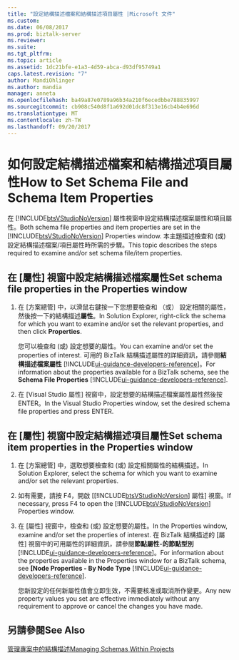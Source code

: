```yaml
---
title: "設定結構描述檔案和結構描述項目屬性 |Microsoft 文件"
ms.custom: 
ms.date: 06/08/2017
ms.prod: biztalk-server
ms.reviewer: 
ms.suite: 
ms.tgt_pltfrm: 
ms.topic: article
ms.assetid: 1dc21bfe-e1a3-4d59-abca-d93df95749a1
caps.latest.revision: "7"
author: MandiOhlinger
ms.author: mandia
manager: anneta
ms.openlocfilehash: ba49a87e0789a96b34a210f6ecedbbe788835997
ms.sourcegitcommit: cb908c540d8f1a692d01dc8f313e16cb4b4e696d
ms.translationtype: MT
ms.contentlocale: zh-TW
ms.lasthandoff: 09/20/2017
---
```

# <a name="how-to-set-schema-file-and-schema-item-properties"></a><span data-ttu-id="5c4f4-102">如何設定結構描述檔案和結構描述項目屬性</span><span class="sxs-lookup"><span data-stu-id="5c4f4-102">How to Set Schema File and Schema Item Properties</span></span>
<span data-ttu-id="5c4f4-103">在 [!INCLUDE[btsVStudioNoVersion](../includes/btsvstudionoversion-md.md)] 屬性視窗中設定結構描述檔案屬性和項目屬性。</span><span class="sxs-lookup"><span data-stu-id="5c4f4-103">Both schema file properties and item properties are set in the [!INCLUDE[btsVStudioNoVersion](../includes/btsvstudionoversion-md.md)] Properties window.</span></span> <span data-ttu-id="5c4f4-104">本主題描述檢查和 (或) 設定結構描述檔案/項目屬性時所需的步驟。</span><span class="sxs-lookup"><span data-stu-id="5c4f4-104">This topic describes the steps required to examine and/or set schema file/item properties.</span></span>  
  
## <a name="set-schema-file-properties-in-the-properties-window"></a><span data-ttu-id="5c4f4-105">在 [屬性] 視窗中設定結構描述檔案屬性</span><span class="sxs-lookup"><span data-stu-id="5c4f4-105">Set schema file properties in the Properties window</span></span>  
  
1.  <span data-ttu-id="5c4f4-106">在 [方案總管] 中，以滑鼠右鍵按一下您想要檢查和 （或） 設定相關的屬性，然後按一下的結構描述**屬性**。</span><span class="sxs-lookup"><span data-stu-id="5c4f4-106">In Solution Explorer, right-click the schema for which you want to examine and/or set the relevant properties, and then click **Properties**.</span></span>  
  
     <span data-ttu-id="5c4f4-107">您可以檢查和 (或) 設定想要的屬性。</span><span class="sxs-lookup"><span data-stu-id="5c4f4-107">You can examine and/or set the properties of interest.</span></span> <span data-ttu-id="5c4f4-108">可用的 BizTalk 結構描述屬性的詳細資訊，請參閱**結構描述檔案屬性** [!INCLUDE[ui-guidance-developers-reference](../includes/ui-guidance-developers-reference.md)]。</span><span class="sxs-lookup"><span data-stu-id="5c4f4-108">For information about the properties available for a BizTalk schema, see the **Schema File Properties** [!INCLUDE[ui-guidance-developers-reference](../includes/ui-guidance-developers-reference.md)].</span></span>
  
2.  <span data-ttu-id="5c4f4-109">在 [Visual Studio 屬性] 視窗中，設定想要的結構描述檔案屬性屬性然後按 ENTER。</span><span class="sxs-lookup"><span data-stu-id="5c4f4-109">In the Visual Studio Properties window, set the desired schema file properties and press ENTER.</span></span>  
  
## <a name="set-schema-item-properties-in-the-properties-window"></a><span data-ttu-id="5c4f4-110">在 [屬性] 視窗中設定結構描述項目屬性</span><span class="sxs-lookup"><span data-stu-id="5c4f4-110">Set schema item properties in the Properties window</span></span>  
  
1.  <span data-ttu-id="5c4f4-111">在 [方案總管] 中，選取想要檢查和 (或) 設定相關屬性的結構描述。</span><span class="sxs-lookup"><span data-stu-id="5c4f4-111">In Solution Explorer, select the schema for which you want to examine and/or set the relevant properties.</span></span>  
  
2.  <span data-ttu-id="5c4f4-112">如有需要，請按 F4，開啟 [[!INCLUDE[btsVStudioNoVersion](../includes/btsvstudionoversion-md.md)] 屬性] 視窗。</span><span class="sxs-lookup"><span data-stu-id="5c4f4-112">If necessary, press F4 to open the [!INCLUDE[btsVStudioNoVersion](../includes/btsvstudionoversion-md.md)] Properties window.</span></span>  
  
3.  <span data-ttu-id="5c4f4-113">在 [屬性] 視窗中，檢查和 (或) 設定想要的屬性。</span><span class="sxs-lookup"><span data-stu-id="5c4f4-113">In the Properties window, examine and/or set the properties of interest.</span></span> <span data-ttu-id="5c4f4-114">在 BizTalk 結構描述的 [屬性] 視窗中的可用屬性的詳細資訊，請參閱**節點屬性-的節點型別** [!INCLUDE[ui-guidance-developers-reference](../includes/ui-guidance-developers-reference.md)]。</span><span class="sxs-lookup"><span data-stu-id="5c4f4-114">For information about the properties available in the Properties window for a BizTalk schema, see **[Node Properties - By Node Type** [!INCLUDE[ui-guidance-developers-reference](../includes/ui-guidance-developers-reference.md)].</span></span>
  
     <span data-ttu-id="5c4f4-115">您新設定的任何新屬性值會立即生效，不需要核准或取消所作變更。</span><span class="sxs-lookup"><span data-stu-id="5c4f4-115">Any new property values you set are effective immediately without any requirement to approve or cancel the changes you have made.</span></span>  
  
## <a name="see-also"></a><span data-ttu-id="5c4f4-116">另請參閱</span><span class="sxs-lookup"><span data-stu-id="5c4f4-116">See Also</span></span>  
 [<span data-ttu-id="5c4f4-117">管理專案中的結構描述</span><span class="sxs-lookup"><span data-stu-id="5c4f4-117">Managing Schemas Within Projects</span></span>](../core/managing-schemas-within-projects.md)